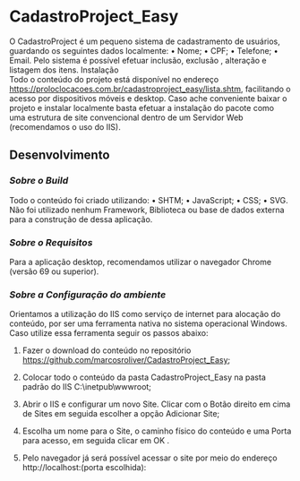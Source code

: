 # CadastroProject_Easy
O CadastroProject é um pequeno sistema de cadastramento de usuários, guardando os seguintes dados localmente:
•	Nome;
•	CPF;
•	Telefone;
•	Email. 
Pelo sistema é possível efetuar inclusão, exclusão , alteração e listagem dos itens.
Instalação	
Todo o conteúdo do projeto está disponível no endereço https://proloclocacoes.com.br/cadastroproject_easy/lista.shtm, facilitando o acesso por dispositivos móveis e desktop. 
Caso ache conveniente baixar o projeto e instalar localmente basta efetuar a instalação do pacote como uma estrutura de site convencional dentro de um Servidor Web (recomendamos o uso do IIS).

## **Desenvolvimento**

### _Sobre o Build_

Todo o conteúdo foi criado utilizando:
•	SHTM;
•	JavaScript;
•	CSS;
•	SVG.
Não foi utilizado nenhum Framework, Biblioteca ou base de dados externa para a construção de dessa aplicação.

### _Sobre o Requisitos_ 
Para a aplicação desktop, recomendamos utilizar o navegador Chrome (versão 69 ou superior). 

### _Sobre a Configuração do ambiente_
Orientamos a utilização do IIS como serviço de internet para alocação do conteúdo, por ser uma ferramenta nativa no sistema operacional Windows. Caso utilize essa ferramenta seguir os passos abaixo:
 

1.	Fazer o download do conteúdo no repositório  https://github.com/marcosroliver/CadastroProject_Easy;

2.	Colocar todo o conteúdo da pasta CadastroProject_Easy na pasta padrão do IIS C:\inetpub\wwwroot\;
 
3.	Abrir o IIS e configurar um novo Site. Clicar com o Botão direito em cima de Sites em seguida escolher a opção Adicionar Site;
 
4.	Escolha um nome para o Site, o caminho físico do conteúdo e uma Porta para acesso, em seguida clicar em OK .
  

5.	Pelo navegador já será possível acessar o site por meio do endereço http://localhost:(porta escolhida):
 
